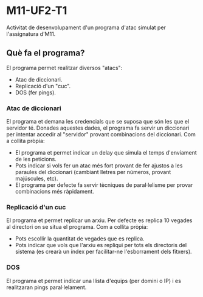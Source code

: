 # M11-UF2-T1
Activitat de desenvolupament d'un programa d'atac simulat per l'assignatura d'M11.

## Què fa el programa?
El programa permet realitzar diversos "atacs":
- Atac de diccionari.
- Replicació d'un "cuc".
- DOS (fer pings).

### Atac de diccionari
El programa et demana les credencials que se suposa que són les que el servidor té.
Donades aquestes dades, el programa fa servir un diccionari per intentar accedir al "servidor" provant combinacions del diccionari.
Com a collita pròpia:
- El programa et permet indicar un delay que simula el temps d'enviament de les peticions.
- Pots indicar si vols fer un atac més fort provant de fer ajustos a les paraules del diccionari (cambiant lletres per números, provant majúscules, etc).
- El programa per defecte fa servir tècniques de paral·lelisme per provar combinacions més ràpidament.

### Replicació d'un cuc
El programa et permet replicar un arxiu. Per defecte es replica 10 vegades al directori on se situa el programa.
Com a collita pròpia:
- Pots escollir la quantitat de vegades que es replica.
- Pots indicar que vols que l'arxiu es repliqui per tots els directoris del sistema (es crearà un índex per facilitar-ne l'esborrament dels fitxers).

### DOS
El programa et permet indicar una llista d'equips (per domini o IP) i es realitzaran pings paral·lelament.

